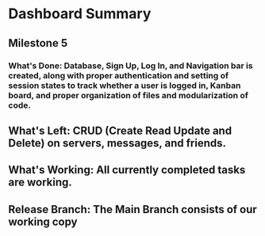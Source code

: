 # Dashboard Summary

## Milestone 5
### What's Done: Database, Sign Up, Log In, and Navigation bar is created, along with proper authentication and setting of session states to track whether a user is logged in, Kanban board, and proper organization of files and modularization of code.
## What's Left: CRUD (Create Read Update and Delete) on servers, messages, and friends.
## What's Working: All currently completed tasks are working.
## Release Branch: The Main Branch consists of our working copy

